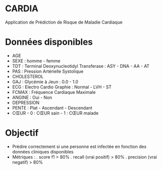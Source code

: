 # CARDIA

Application de Prédiction de Risque de Maladie Cardiaque


# Données disponibles

- AGE
- SEXE : homme - femme
- TDT : Terminal Deoxynucleotidyl Transferase : ASY - DNA - AA - AT
- PAS : Pression Artérielle Systolique
- CHOLESTEROL
- GAJ : Glycémie à Jeun : 0.0 - 1.0
- ECG : Electro Cardio Graphie : Normal - LVH - ST
- FCMAX : Fréquence Cardiaque Maximale
- ANGINE : Oui - Non
- DEPRESSION
- PENTE : Plat - Ascendant - Descendant
- CŒUR - 0 : CŒUR sain - 1 : CŒUR malade


# Objectif

- Prédire correctement si une personne est infectée en fonction des données cliniques disponibles
- Métriques : 
. score f1 > 80% 
. recall (vrai positif) > 80% 
. precision (vrai negatif) > 80%
